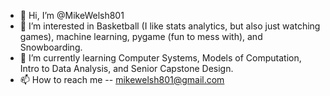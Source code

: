 - 👋 Hi, I’m @MikeWelsh801
- 👀 I’m interested in Basketball (I like stats analytics, but also just watching games), machine learning, pygame (fun to mess with), and Snowboarding.
- 🌱 I’m currently learning Computer Systems, Models of Computation, Intro to Data Analysis, and Senior Capstone Design.
- 📫 How to reach me -- mikewelsh801@gmail.com

<!---
MikeWelsh801/MikeWelsh801 is a ✨ special ✨ repository because its `README.md` (this file) appears on your GitHub profile.
You can click the Preview link to take a look at your changes.
--->
